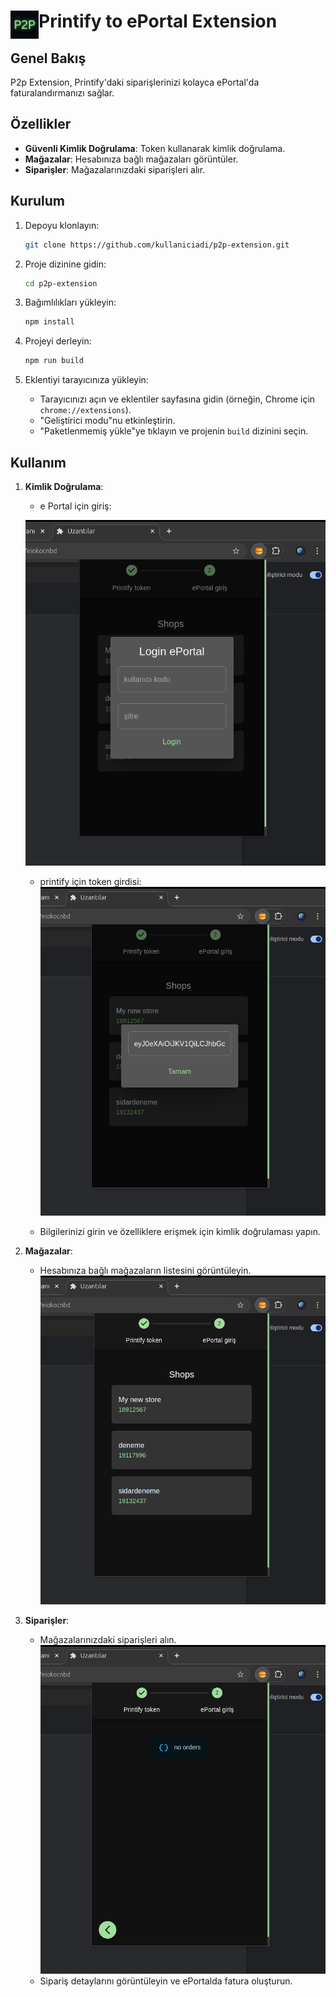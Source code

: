 # <img src="public/icons/icon_48.png" width="45" align="left"> Printify to ePortal Extension

## Genel Bakış

P2p Extension, Printify'daki siparişlerinizi kolayca ePortal'da faturalandırmanızı sağlar.

## Özellikler

-   **Güvenli Kimlik Doğrulama**: Token kullanarak kimlik doğrulama.
-   **Mağazalar**: Hesabınıza bağlı mağazaları görüntüler.
-   **Siparişler**: Mağazalarınızdaki siparişleri alır.

## Kurulum

1. Depoyu klonlayın:

    ```bash
    git clone https://github.com/kullaniciadi/p2p-extension.git
    ```

2. Proje dizinine gidin:

    ```bash
    cd p2p-extension
    ```

3. Bağımlılıkları yükleyin:

    ```bash
    npm install
    ```

4. Projeyi derleyin:

    ```bash
    npm run build
    ```

5. Eklentiyi tarayıcınıza yükleyin:
    - Tarayıcınızı açın ve eklentiler sayfasına gidin (örneğin, Chrome için `chrome://extensions`).
    - "Geliştirici modu"nu etkinleştirin.
    - "Paketlenmemiş yükle"ye tıklayın ve projenin `build` dizinini seçin.

## Kullanım

1. **Kimlik Doğrulama**:

    - e Portal için giriş:

    ![ePortal Giriş Ekranı](assets/images/eportalgiris.png)

    - printify için token girdisi:
      ![Printify Token Ekranı](assets/images/printifytoken.png)

    - Bilgilerinizi girin ve özelliklere erişmek için kimlik doğrulaması yapın.

2. **Mağazalar**:

    - Hesabınıza bağlı mağazaların listesini görüntüleyin.
      ![Mağazalar Ekranı](assets/images/shops.png)

3. **Siparişler**:
    - Mağazalarınızdaki siparişleri alın.
      ![Printify Token Ekranı](assets/images/orders.png)
    - Sipariş detaylarını görüntüleyin ve ePortalda fatura oluşturun.
